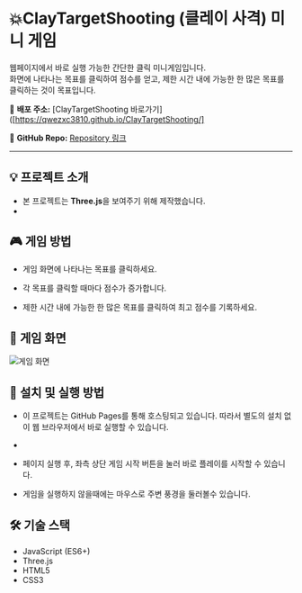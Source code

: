 # 💥ClayTargetShooting (클레이 사격) 미니 게임

웹페이지에서 바로 실행 가능한 간단한 클릭 미니게임입니다.  
화면에 나타나는 목표를 클릭하여 점수를 얻고, 제한 시간 내에 가능한 한 많은 목표를 클릭하는 것이 목표입니다.

 🔗 **배포 주소:** [ClayTargetShooting 바로가기]([https://qwezxc3810.github.io/ClayTargetShooting/]

 🔗 **GitHub Repo:** [Repository 링크](https://github.com/qwezxc3810/ClayTargetShooting)

 ---

## 💡 프로젝트 소개
- 본 프로젝트는 **Three.js**을 보여주기 위해 제작했습니다.
-  
## 🎮 게임 방법

- 게임 화면에 나타나는 목표를 클릭하세요.

- 각 목표를 클릭할 때마다 점수가 증가합니다.

- 제한 시간 내에 가능한 한 많은 목표를 클릭하여 최고 점수를 기록하세요.

## 📸 게임 화면
![게임 화면](./ClayTargetShooting.gif)


## 🚀 설치 및 실행 방법

- 이 프로젝트는 GitHub Pages를 통해 호스팅되고 있습니다. 따라서 별도의 설치 없이 웹 브라우저에서 바로 실행할 수 있습니다.


-

- 페이지 실행 후, 좌측 상단 게임 시작 버튼을 눌러 바로 플레이를 시작할 수 있습니다.

- 게임을 실행하지 않을때에는 마우스로 주변 풍경을 둘러볼수 있습니다.

## 🛠️ 기술 스택
- JavaScript (ES6+)
- Three.js
- HTML5
- CSS3










